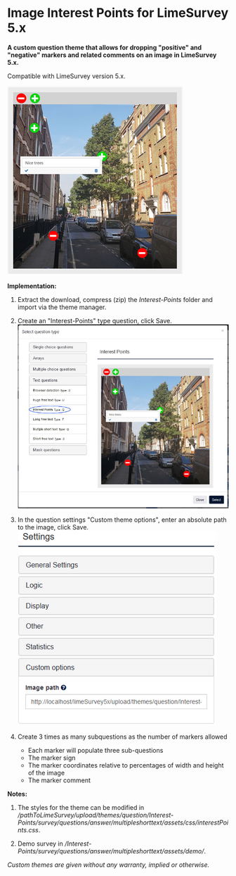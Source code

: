 # Image Interest Points for LimeSurvey 5.x
**A custom question theme that allows for dropping "positive" and "negative" markers and related comments on an image in LimeSurvey 5.x.**

Compatible with LimeSurvey version 5.x.

![Image Interest Points](/Interest-Points/survey/questions/answer/multipleshorttext/assets/images/interest_points_2.png)

**Implementation:**

1) Extract the download, compress (zip) the *Interest-Points* folder and import via the theme manager.

2) Create an "Interest-Points" type question, click Save.  
![Image Select Interest-Points](/Interest-Points/survey/questions/answer/multipleshorttext/assets/images/interest_points_3.png)

3) In the question settings "Custom theme options", enter an absolute path to the image, click Save.  
![Image Enter path to image](/Interest-Points/survey/questions/answer/multipleshorttext/assets/images/interest_points_4.png)

4) Create 3 times as many subquestions as the number of markers allowed
    - Each marker will populate three sub-questions
    - The marker sign
    - The marker coordinates relative to percentages of width and height of the image
    - The marker comment

**Notes:**

1) The styles for the theme can be modified in */pathToLimeSurvey/upload/themes/question/Interest-Points/survey/questions/answer/multipleshorttext/assets/css/interestPoints.css*.

2) Demo survey in */Interest-Points/survey/questions/answer/multipleshorttext/assets/demo/*.
    
    
*Custom themes are given without any warranty, implied or otherwise.*
